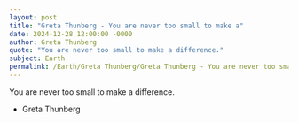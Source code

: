 ```yaml
---
layout: post
title: "Greta Thunberg - You are never too small to make a"
date: 2024-12-28 12:00:00 -0000
author: Greta Thunberg
quote: "You are never too small to make a difference."
subject: Earth
permalink: /Earth/Greta Thunberg/Greta Thunberg - You are never too small to make a
---
```


You are never too small to make a difference.

- Greta Thunberg
